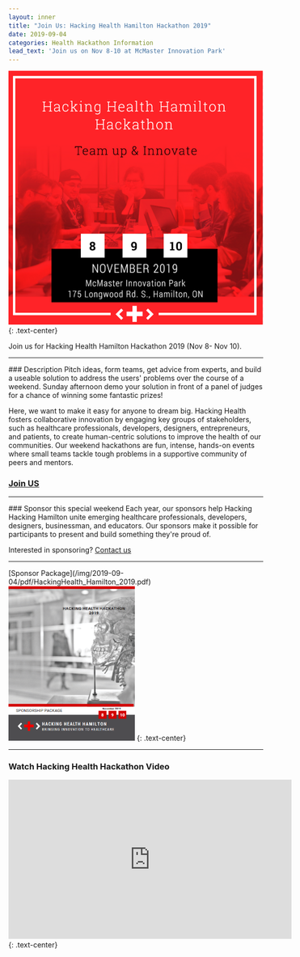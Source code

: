 ```yaml
---
layout: inner
title: "Join Us: Hacking Health Hamilton Hackathon 2019"
date: 2019-09-04
categories: Health Hackathon Information
lead_text: 'Join us on Nov 8-10 at McMaster Innovation Park'
---
```

![Lauren](/img/2019-09-04/hackathon2019_2.png)
{: .text-center}

Join us for Hacking Health Hamilton Hackathon 2019 (Nov 8- Nov 10).
<hr>
### Description
Pitch ideas, form teams, get advice from experts, and build a useable solution to address the users' problems over the course of a weekend. Sunday afternoon demo your solution in front of a panel of judges for a chance of winning some fantastic prizes! 

Here, we want to make it easy for anyone to dream big. Hacking Health fosters collaborative innovation by engaging key groups of stakeholders, such as healthcare professionals, developers, designers, entrepreneurs, and patients, to create human-centric solutions to improve the health of our communities. Our weekend hackathons are fun, intense, hands-on events where small teams tackle tough problems in a supportive community of peers and mentors.


### [Join US](https://www.eventbrite.ca/e/hacking-health-hamilton-hackathon-2019-tickets-60104994657)
<hr>
### Sponsor this special weekend
Each year, our sponsors help Hacking Hacking Hamilton unite emerging healthcare professionals, developers, designers, businessman, and educators. Our sponsors make it possible for participants to present and build something they're proud of.

Interested in sponsoring? <a href="mailto:hamilton@hackinghealth.ca.com">Contact us</a>
<hr>
[Sponsor Package](/img/2019-09-04/pdf/HackingHealth_Hamilton_2019.pdf)


<img src="/img/2019-09-04/sponsor_package_2019.png" alt="Sponsor Package" width="250"/>
{: .text-center}
<hr>


### Watch Hacking Health Hackathon Video
<iframe width="560" height="315" src="https://www.youtube.com/embed/TdkY9Dgie6A" frameborder="0" allow="accelerometer; autoplay; encrypted-media; gyroscope; picture-in-picture" allowfullscreen></iframe>
{: .text-center}
